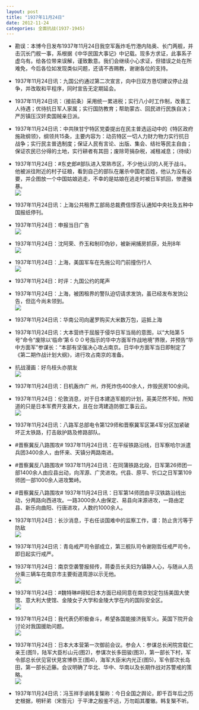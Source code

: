 ```yaml
---
layout: post
title: "1937年11月24日"
date: 2012-11-24
categories: 全面抗战(1937-1945)
---
```


<meta name="referrer" content="no-referrer" />

- 勘误：本博今日发布1937年11月24日我空军轰炸毛竹港内陆奥、长门两舰，并击沉长门舰一事，系根据《中华民国大事记》中记载。现多方求证，此事系子虚乌有。给各位带来误解，谨致歉意。我们会继续小心求证，但错误之处在所难免，今后各位如发现类似问题，还请不吝赐教，谢谢各位的支持。 

- 1937年11月24日讯：九国公约通过第二次宣言，向中日双方恳切建议停止战争，并改取和平程序，同时宣告无定期延会。 

- 1937年11月24日讯：（接前条）采用统一累进税；实行八小时工作制，改善工人待遇；优待抗日军人家属；实行国防教育；帮助蒙古、回民进行民族自决；严厉镇压汉奸卖国贼亲日派。 

- 1937年11月24日讯：中共陕甘宁特区党委提出在民主普选运动中的《特区政府施政纲领》，纲领共15条，主要内容为：动员特区一切人力财力物力实行抗日战争；实行民主普选制度；保证人民有言论、出版、集会、结社等民主自由；保证农民已分得的土地，实行耕者有其田；废除苛捐杂税，减租减息；（待续） 

- 1937年11月24日：#东史郎#部队进入常熟市区，不少他认识的人死于战斗。他被派往附近的村子征粮，看到自己的部队在屠杀中国老百姓，他认为没有必要，并企图放一个中国姑娘逃走，不幸的是姑娘在逃走时被日军抓回，惨遭强暴。 <br/><img src="https://ww4.sinaimg.cn/large/aca367d8jw1dz6eerh3h5j.jpg" />

- 1937年11月24日讯：上海公共租界工部局总裁费信惇否认通知中央社及五种中国报纸停刊。 

- 1937年11月24日：申报当日广告 <br/><img src="https://ww4.sinaimg.cn/large/aca367d8jw1dz69sduuduj.jpg" />

- 1937年11月24日：沈阿荣、乔玉和制印伪钞，被新闸捕房抓获，处刑8年 <br/><img src="https://ww1.sinaimg.cn/large/aca367d8jw1dz681r7u6lj.jpg" />

- 1937年11月24日：上海，美国军车在先施公司门前撞伤行人 <br/><img src="https://ww1.sinaimg.cn/large/aca367d8jw1dz66bifs6zj.jpg" />

- 1937年11月24日：时评：九国公约的尾声 

- 1937年11月24日：上海，被困租界的警队迫切请求发饷，虽已经发布发饷公告，但迄今尚未领到。 <br/><img src="https://ww4.sinaimg.cn/large/aca367d8jw1dz62uqce96j.jpg" />

- 1937年11月24日讯：华南公司向暹罗购买大米数万包，运抵上海 

- 1937年11月24日讯：大本营终于屈服于侵华日军当局的意图，以“大陆第５号”命令“废除以‘临命’第６００号指示的华中方面军作战地境”界限，并预告“华中方面军”参谋长：“本部有坚强决心攻占南京。日华中方面军当日即制定了《第二期作战计划大纲》，进行攻占南京的准备。 

- 抗战漫画：好鸟枝头亦朋友 <br/><img src="https://ww2.sinaimg.cn/large/aca367d8jw1dz5zyygjnkj.jpg" />

- 1937年11月24日讯：日机轰炸广 州，炸死炸伤400余人，炸毁民房100余间。 

- 1937年11月24日：伦敦消息，对于日本建造军舰的计划，英美茫然不知，所知道的只是日本军费开支甚大，且在台湾建造防御工事云云。 <br/><img src="https://ww3.sinaimg.cn/large/aca367d8jw1dz5xn952v7j.jpg" />

- 1937年11月24日讯：八路军总部电令第129师和晋察冀军区第4军分区加紧破坏正太铁路，打击敌护路及修路部队。 

- #晋察冀反八路围攻# 1937年11月24日讯：在平绥铁路沿线，日军察哈尔派遣兵团3400余人，由怀来、天镇分两路南进。 

- #晋察冀反八路围攻# 1937年11月24日讯：在同蒲铁路北段，日军第26师团一部1400余人由应县出动，向浑源、广灵进攻。代县、原平、忻口之日军第109师团一部1000余人进攻繁峙。 

- #晋察冀反八路围攻# 1937年11月24日讯：日军第14师团由平汉铁路沿线出动，分两路向西进攻。一路3000余人由保定、易县向涞源进攻，一路由定县、新乐向曲阳、行唐进攻，人数约1000余人。 

- 1937年11月24日：长沙消息，于右任谈国难中的监察工作，谓：防止贪污等于防敌 <br/><img src="https://ww2.sinaimg.cn/large/aca367d8jw1dz5tw7n1kaj.jpg" />

- 1937年11月24日讯：青岛戒严司令部成立，第三舰队司令谢刚哲任戒严司令，即日起实行戒严。 

- 1937年11月24日：南京空袭警报频传，蒋委员长夫妇为镇静人心，与随从人员分乘三辆车在南京市主要街道周游以示无他。 <br/><img src="https://ww2.sinaimg.cn/large/aca367d8jw1dz5s5l5np7j.jpg" />

- 1937年11月24日：#魏特琳#得知日本方面已经同意在南京划定包括美国大使馆、意大利大使馆、金陵女子大学和金陵大学在内的国际安全区。 <br/><img src="https://ww4.sinaimg.cn/large/aca367d8jw1dz5rv3t6c4j.jpg" />

- 1937年11月24日：我代表仍积极奋斗，希望各国能接济我军火。英国下院开会讨论对我国援助问题。 <br/><img src="https://ww3.sinaimg.cn/large/aca367d8jw1dz5rkqv57bj.jpg" />

- 1937年11月24日：日本大本营第一次御前会议。参会人：参谋总长闲院宫载仁亲王(图1)，陆军大臣杉山元(图2)，参谋次长多田骏(图3)，第一部长下村，军令部总长伏见官伏見宮博恭王(图4)，海军大臣米内光正(图5)，军令部次长岛田，第一部长近藤。会议明确了华北、华中、华南以及长期作战对苏警戒的策略。 <br/><img src="https://ww1.sinaimg.cn/large/aca367d8jw1dz5raba1rmj.jpg" />

- 1937年11月24日讯：冯玉祥手谕韩复榘称：今日全国之舆论，即千百年后之历史根据，明轩弟（宋哲元）于平津之殷鉴不远，万勿蹈其覆辙。韩复榘不听。 

